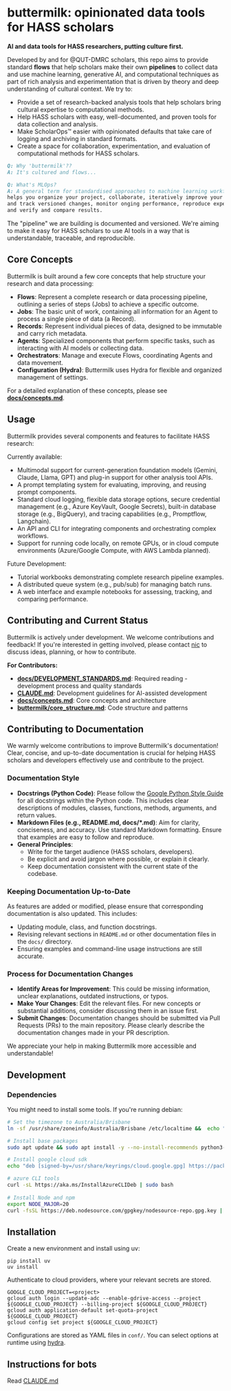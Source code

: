 # buttermilk: opinionated data tools for HASS scholars

**AI and data tools for HASS researchers, putting culture first.**

Developed by and for @QUT-DMRC scholars, this repo aims to provide standard **flows** that help scholars make their own **pipelines** to collect data and use machine learning, generative AI, and computational techniques as part of rich analysis and experimentation that is driven by theory and deep understanding of cultural context. We try to:

* Provide a set of research-backed analysis tools that help scholars bring cultural expertise to computational methods.
* Help HASS scholars with easy, well-documented, and proven tools for data collection and analysis.
* Make ScholarOps™ easier with opinionated defaults that take care of logging and archiving in standard formats.
* Create a space for collaboration, experimentation, and evaluation of computational methods for HASS scholars.

```md
Q: Why 'buttermilk'??
A: It's cultured and flows...
```

```md
Q: What's MLOps?
A: A general term for standardised approaches to machine learning workflows that 
helps you organize your project, collaborate, iteratively improve your analysis 
and track versioned changes, monitor onging performance, reproduce experiments, 
and verify and compare results. 
```

The "pipeline" we are building is documented and versioned. We're aiming to make it easy for HASS scholars to use AI tools in a way that is understandable, traceable, and reproducible.

## Core Concepts

Buttermilk is built around a few core concepts that help structure your research and data processing:

*   **Flows**: Represent a complete research or data processing pipeline, outlining a series of steps (Jobs) to achieve a specific outcome.
*   **Jobs**: The basic unit of work, containing all information for an Agent to process a single piece of data (a Record).
*   **Records**: Represent individual pieces of data, designed to be immutable and carry rich metadata.
*   **Agents**: Specialized components that perform specific tasks, such as interacting with AI models or collecting data.
*   **Orchestrators**: Manage and execute Flows, coordinating Agents and data movement.
*   **Configuration (Hydra)**: Buttermilk uses Hydra for flexible and organized management of settings.

For a detailed explanation of these concepts, please see **[docs/concepts.md](docs/concepts.md)**.

## Usage

Buttermilk provides several components and features to facilitate HASS research:

Currently available:

*   Multimodal support for current-generation foundation models (Gemini, Claude, Llama, GPT) and plug-in support for other analysis tool APIs.
*   A prompt templating system for evaluating, improving, and reusing prompt components.
*   Standard cloud logging, flexible data storage options, secure credential management (e.g., Azure KeyVault, Google Secrets), built-in database storage (e.g., BigQuery), and tracing capabilities (e.g., Promptflow, Langchain).
*   An API and CLI for integrating components and orchestrating complex workflows.
*   Support for running code locally, on remote GPUs, or in cloud compute environments (Azure/Google Compute, with AWS Lambda planned).

Future Development:

*   Tutorial workbooks demonstrating complete research pipeline examples.
*   A distributed queue system (e.g., pub/sub) for managing batch runs.
*   A web interface and example notebooks for assessing, tracking, and comparing performance.

## Contributing and Current Status

Buttermilk is actively under development. We welcome contributions and feedback! If you're interested in getting involved, please contact [nic](mailto:n.suzor@qut.edu.au) to discuss ideas, planning, or how to contribute.

**For Contributors:**
- **[docs/DEVELOPMENT_STANDARDS.md](docs/DEVELOPMENT_STANDARDS.md)**: Required reading - development process and quality standards
- **[CLAUDE.md](CLAUDE.md)**: Development guidelines for AI-assisted development
- **[docs/concepts.md](docs/concepts.md)**: Core concepts and architecture
- **[buttermilk/core_structure.md](buttermilk/core_structure.md)**: Code structure and patterns

## Contributing to Documentation

We warmly welcome contributions to improve Buttermilk's documentation! Clear, concise, and up-to-date documentation is crucial for helping HASS scholars and developers effectively use and contribute to the project.

### Documentation Style

*   **Docstrings (Python Code)**: Please follow the [Google Python Style Guide](https://google.github.io/styleguide/pyguide.html#38-comments-and-docstrings) for all docstrings within the Python code. This includes clear descriptions of modules, classes, functions, methods, arguments, and return values.
*   **Markdown Files (e.g., README.md, docs/*.md)**: Aim for clarity, conciseness, and accuracy. Use standard Markdown formatting. Ensure that examples are easy to follow and reproduce.
*   **General Principles**:
    *   Write for the target audience (HASS scholars, developers).
    *   Be explicit and avoid jargon where possible, or explain it clearly.
    *   Keep documentation consistent with the current state of the codebase.

### Keeping Documentation Up-to-Date

As features are added or modified, please ensure that corresponding documentation is also updated. This includes:
*   Updating module, class, and function docstrings.
*   Revising relevant sections in `README.md` or other documentation files in the `docs/` directory.
*   Ensuring examples and command-line usage instructions are still accurate.

### Process for Documentation Changes

*   **Identify Areas for Improvement**: This could be missing information, unclear explanations, outdated instructions, or typos.
*   **Make Your Changes**: Edit the relevant files. For new concepts or substantial additions, consider discussing them in an issue first.
*   **Submit Changes**: Documentation changes should be submitted via Pull Requests (PRs) to the main repository. Please clearly describe the documentation changes made in your PR description.

We appreciate your help in making Buttermilk more accessible and understandable!

## Development

### Dependencies
You might need to install some tools. If you're running debian:

```bash
# Set the timezone to Australia/Brisbane
ln -sf /usr/share/zoneinfo/Australia/Brisbane /etc/localtime &&  echo "Australia/Brisbane" | tee /etc/timezone

# Install base packages
sudo apt update && sudo apt install -y --no-install-recommends python3-pip build-essential neovim rsync gzip jq less htop git zsh fonts-roboto fonts-noto && sudo apt-get autoremove -y && sudo apt-get -y clean

# Install google cloud sdk
echo "deb [signed-by=/usr/share/keyrings/cloud.google.gpg] https://packages.cloud.google.com/apt cloud-sdk main" | sudo tee -a /etc/apt/sources.list.d/google-cloud-sdk.list && curl https://packages.cloud.google.com/apt/doc/apt-key.gpg | sudo gpg --dearmor -o /usr/share/keyrings/cloud.google.gpg && sudo apt-get update -y && sudo apt-get install google-cloud-cli -y

# azure CLI tools
curl -sL https://aka.ms/InstallAzureCLIDeb | sudo bash
    
# Install Node and npm
export NODE_MAJOR=20
curl -fsSL https://deb.nodesource.com/gpgkey/nodesource-repo.gpg.key | sudo gpg --dearmor -o /etc/apt/keyrings/nodesource.gpg && echo "deb [signed-by=/etc/apt/keyrings/nodesource.gpg] https://deb.nodesource.com/node_$NODE_MAJOR.x nodistro main" | sudo tee /etc/apt/sources.list.d/nodesource.list && sudo apt update && sudo apt install --no-install-recommends -y nodejs && sudo npm install -g node-pty @devcontainers/cli diff-so-fancy && sudo npm rebuild
```

## Installation

Create a new environment and install using uv:

```shell
pip install uv
uv install
```

Authenticate to cloud providers, where your relevant secrets are stored.

```shell
GOOGLE_CLOUD_PROJECT=<project>
gcloud auth login --update-adc --enable-gdrive-access --project ${GOOGLE_CLOUD_PROJECT} --billing-project ${GOOGLE_CLOUD_PROJECT}
gcloud auth application-default set-quota-project ${GOOGLE_CLOUD_PROJECT}
gcloud config set project ${GOOGLE_CLOUD_PROJECT}
```

Configurations are stored as YAML files in `conf/`. You can select options at runtime using [hydra](https://hydra.cc).

## Instructions for bots
Read [CLAUDE.md](CLAUDE.md)